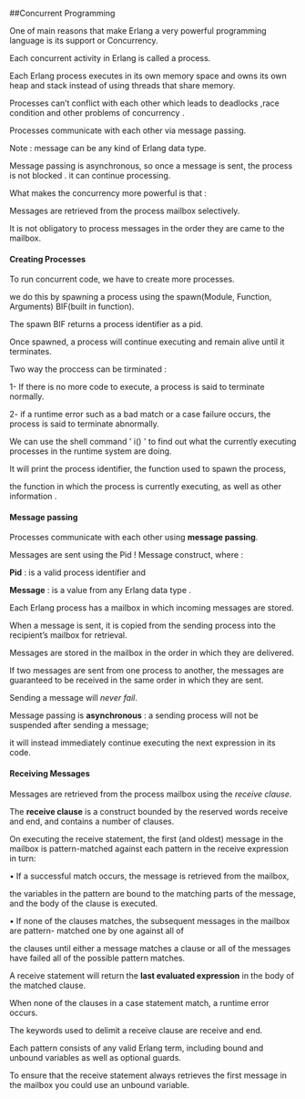 
##Concurrent Programming

 
One of main reasons that make Erlang a very powerful programming language is its support or Concurrency.

Each concurrent activity in Erlang is called a process. 

Each Erlang process executes in its own memory space and owns its own heap and stack instead of using threads that share memory.

Processes can’t conflict with each other which leads to deadlocks ,race condition and other problems of concurrency .

Processes communicate with each other via message passing.

Note : message can be any kind of Erlang data type.

Message passing is asynchronous, so once a message is sent, the process is not blocked . it can continue processing.

What makes the concurrency more powerful is that :

Messages are retrieved from the process mailbox selectively.

It is not obligatory to process messages in the order they are came to the mailbox.

#### Creating Processes

 To run concurrent code, we have to create more processes. 
 
 we do this by spawning a process using the spawn(Module, Function, Arguments) BIF(built in function).
 
 The spawn BIF returns a process identifier as a pid.
 
Once spawned, a process will continue executing and remain alive until it terminates.

Two way the proccess can be tirminated :

1- If there is no more code to execute, a process is said to terminate normally.

2-  if a runtime error such as a bad match or a case failure occurs, the process is said to terminate abnormally.

We can use the shell command ' i() ' to find out what the currently executing processes in the runtime system are doing. 

It will print the process identifier, the function used to spawn the process,

the function in which the process is currently executing, as well as other information .

#### Message passing

Processes communicate with each other using **message passing**. 

Messages are sent using the Pid ! Message construct, where :

**Pid** : is a valid process identifier and

**Message** : is a value from any Erlang data type .

Each Erlang process has a mailbox in which incoming messages are stored.

When a message is sent, it is copied from the sending process into the recipient’s mailbox for retrieval.

Messages are stored in the mailbox in the order in which they are delivered.

If two messages are sent from one process to another, the messages are guaranteed to be received in the same order in which they are sent.

Sending a message will *never fail*.

Message passing is **asynchronous** : a sending process will not be suspended after sending a message; 

it will instead immediately continue executing the next expression in its code.

#### Receiving Messages

Messages are retrieved from the process mailbox using the *receive clause*. 

The **receive clause** is a construct bounded by the reserved words receive and end, and contains a number of clauses.

On executing the receive statement, the first (and oldest) message in the mailbox is pattern-matched against each pattern in the receive expression in turn:

• If a successful match occurs, the message is retrieved from the mailbox, 

  the variables in the pattern are bound to the matching parts of the message, and the body of the clause is executed.
  
• If none of the clauses matches, the subsequent messages in the mailbox are pattern- matched one by one against all of 

 the clauses until either a message matches a clause or all of the messages have failed all of the possible pattern matches.
 
 A receive statement will return the **last evaluated expression** in the body of the matched clause.
 
 When none of the clauses in a case statement match, a runtime error occurs.
 
 The keywords used to delimit a receive clause are receive and end.
 
 Each pattern consists of any valid Erlang term, including bound and unbound variables as well as optional guards.

To ensure that the receive statement always retrieves the first message in the mailbox you could use an unbound variable.
